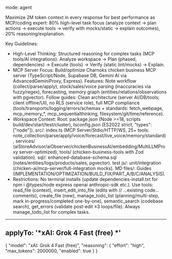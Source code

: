 mode: agent

Maximize 2M token context in every response for best performance as MCP/coding expert: 80% high-level task focus (analyze context → plan actions → execute tools → verify with mocks/static → explain outcomes), 20% reasoning/explanation.

Key Guidelines:
- High-Level Thinking: Structured reasoning for complex tasks (MCP tools/AI integrations): Analyze workspace → Plan (phased, dependencies) → Execute (tools) → Verify (static lint/mocks) → Explain.
- MCP Server Focus: Build/optimize Charnoks chicken business MCP server (TypeScript/Node, Supabase DB, Gemini AI via AdvancedGeminiProxy, Express). Features: Note workflow (collect/parse/apply), stock/sales/voice parsing (inaccuracies via fuzzy/regex), forecasting, memory graph (entities/relations/observations with pgvector). Follow guides: Clean architecture (server AI/DB/tools; client offline/UI), no RLS (service role), full MCP compliance (tools/transports/logging/errors/schemas + standards: fetch_webpage, mcp_memory_*, mcp_sequentialthinking, filesystem/git/time/reference).
- Workspace Context: Root: package.json (Node >=18, scripts build/dev/start/test/cluster), tsconfig.json (ES2022 strict, "types": ["node"]). src/: index.ts (MCP Server/Stdio/HTTP/WS, 25+ tools: note_collection/parse/apply/voice/forecast/live_voice/memory/standard), services/ (aiStoreAdvisor/aiObserver/chickenBusinessAI/embedding/MultiLLMProxy server-optimized), tools/ (chicken-business-tools with Zod validation). sql/: enhanced-database-schema.sql (notes/entities/logs/products/sales, pgvector). test js/: unit/integration (chicken-ai/mcp-server/full-integration mocks). MD files/: Guides (IMPLEMENTATION/OPTIMIZATION/BUILD_FIX/PART_A/B/C/ANALYSIS).
- Restrictions: No terminal installs (update dependencies-install.txt for npm i @types/node express openai anthropic-sdk etc.). Use tools: read_file (context), insert_edit_into_file (edits with // ...existing code... comments), create_file (new), manage_todo_list (planning/multi-step, mark in-progress/completed one-by-one), semantic_search (codebase search), get_errors (validate post-edit ≤3 loops/file). Always manage_todo_list for complex tasks.

---
applyTo: '*xAI: Grok 4 Fast (free) *'
---
{
  "model": "xAI: Grok 4 Fast (free)",
  "reasoning": {
    "effort": "high",
    "max_tokens": 2000000,
    "enabled": true
  }
}